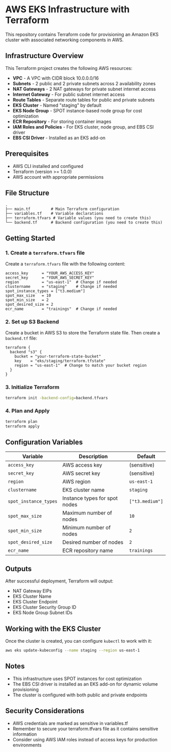 # AWS EKS Infrastructure with Terraform

This repository contains Terraform code for provisioning an Amazon EKS cluster with associated networking components in AWS.

## Infrastructure Overview

This Terraform project creates the following AWS resources:

* **VPC** - A VPC with CIDR block 10.0.0.0/16
* **Subnets** - 2 public and 2 private subnets across 2 availability zones
* **NAT Gateways** - 2 NAT gateways for private subnet internet access
* **Internet Gateway** - For public subnet internet access
* **Route Tables** - Separate route tables for public and private subnets
* **EKS Cluster** - Named "staging" by default
* **EKS Node Group** - SPOT instance-based node group for cost optimization
* **ECR Repository** - For storing container images
* **IAM Roles and Policies** - For EKS cluster, node group, and EBS CSI driver
* **EBS CSI Driver** - Installed as an EKS add-on

## Prerequisites

* AWS CLI installed and configured
* Terraform (version >= 1.0.0)
* AWS account with appropriate permissions

## File Structure

```
.
├── main.tf         # Main Terraform configuration
├── variables.tf    # Variable declarations
├── terraform.tfvars # Variable values (you need to create this)
└── backend.tf      # Backend configuration (you need to create this)
```

## Getting Started

### 1. Create a `terraform.tfvars` file

Create a `terraform.tfvars` file with the following content:

```hcl
access_key      = "YOUR_AWS_ACCESS_KEY"
secret_key      = "YOUR_AWS_SECRET_KEY"
region          = "us-east-1"  # Change if needed
clustername     = "staging"    # Change if needed
spot_instance_types = ["t3.medium"]
spot_max_size   = 10
spot_min_size   = 2
spot_desired_size = 2
ecr_name        = "trainings"  # Change if needed
```

### 2. Set up S3 Backend

Create a bucket in AWS S3 to store the Terraform state file. Then create a `backend.tf` file:

```hcl
terraform {
  backend "s3" {
    bucket = "your-terraform-state-bucket"
    key    = "eks/staging/terraform.tfstate"
    region = "us-east-1"  # Change to match your bucket region
  }
}
```

### 3. Initialize Terraform

```bash
terraform init -backend-config=backend.tfvars
```

### 4. Plan and Apply

```bash
terraform plan
terraform apply
```

## Configuration Variables

| Variable | Description | Default |
|----------|-------------|---------|
| `access_key` | AWS access key | (sensitive) |
| `secret_key` | AWS secret key | (sensitive) |
| `region` | AWS region | `us-east-1` |
| `clustername` | EKS cluster name | `staging` |
| `spot_instance_types` | Instance types for spot nodes | `["t3.medium"]` |
| `spot_max_size` | Maximum number of nodes | `10` |
| `spot_min_size` | Minimum number of nodes | `2` |
| `spot_desired_size` | Desired number of nodes | `2` |
| `ecr_name` | ECR repository name | `trainings` |

## Outputs

After successful deployment, Terraform will output:

* NAT Gateway EIPs
* EKS Cluster Name
* EKS Cluster Endpoint
* EKS Cluster Security Group ID
* EKS Node Group Subnet IDs

## Working with the EKS Cluster

Once the cluster is created, you can configure `kubectl` to work with it:

```bash
aws eks update-kubeconfig --name staging --region us-east-1
```

## Notes

* This infrastructure uses SPOT instances for cost optimization
* The EBS CSI driver is installed as an EKS add-on for dynamic volume provisioning
* The cluster is configured with both public and private endpoints

## Security Considerations

* AWS credentials are marked as sensitive in variables.tf
* Remember to secure your terraform.tfvars file as it contains sensitive information
* Consider using AWS IAM roles instead of access keys for production environments
